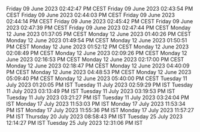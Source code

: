 Friday 09 June 2023 02:42:47 PM CEST
Friday 09 June 2023 02:43:54 PM CEST
Friday 09 June 2023 02:44:03 PM CEST
Friday 09 June 2023 02:44:14 PM CEST
Friday 09 June 2023 02:45:42 PM CEST
Friday 09 June 2023 02:47:39 PM CEST
Friday 09 June 2023 02:47:44 PM CEST
Monday 12 June 2023 01:37:05 PM CEST
Monday 12 June 2023 01:40:26 PM CEST
Monday 12 June 2023 01:49:54 PM CEST
Monday 12 June 2023 01:50:51 PM CEST
Monday 12 June 2023 01:52:12 PM CEST
Monday 12 June 2023 02:08:49 PM CEST
Monday 12 June 2023 02:09:26 PM CEST
Monday 12 June 2023 02:16:53 PM CEST
Monday 12 June 2023 02:17:00 PM CEST
Monday 12 June 2023 02:18:47 PM CEST
Monday 12 June 2023 04:40:09 PM CEST
Monday 12 June 2023 04:48:53 PM CEST
Monday 12 June 2023 05:09:40 PM CEST
Monday 12 June 2023 05:40:00 PM CEST
Tuesday 11 July 2023 01:20:05 PM IST
Tuesday 11 July 2023 02:59:29 PM IST
Tuesday 11 July 2023 03:13:49 PM IST
Tuesday 11 July 2023 03:19:53 PM IST
Tuesday 11 July 2023 03:21:27 PM IST
Tuesday 11 July 2023 03:24:04 PM IST
Monday 17 July 2023 11:53:03 PM IST
Monday 17 July 2023 11:53:34 PM IST
Monday 17 July 2023 11:55:36 PM IST
Monday 17 July 2023 11:57:27 PM IST
Thursday 20 July 2023 08:58:43 PM IST
Tuesday 25 July 2023 12:14:27 PM IST
Tuesday 25 July 2023 12:31:06 PM IST
